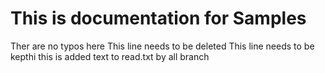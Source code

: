 # This is documentation for Samples
Ther are no typos here
This line needs to be deleted
This line needs to be kepthi this is added text to read.txt by all branch
